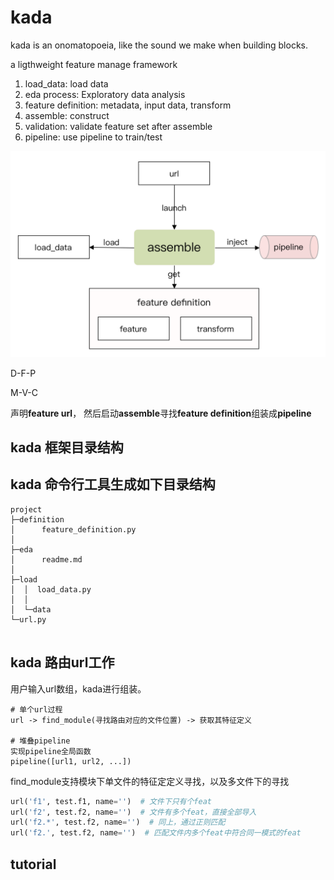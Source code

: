 # kada

kada is an onomatopoeia, like the sound we make when building blocks.

a ligthweight feature manage framework

1. load_data: load data
2. eda process: Exploratory data analysis
3. feature definition: metadata, input data, transform
4. assemble: construct
5. validation: validate feature set after assemble
6. pipeline: use pipeline to train/test 

![](kada.png)


D-F-P

M-V-C


声明**feature url**， 然后启动**assemble**寻找**feature definition**组装成**pipeline**

## kada 框架目录结构


## kada 命令行工具生成如下目录结构

```
project
├─definition
│      feature_definition.py
│
├─eda
│      readme.md
│
├─load
│  │  load_data.py
│  │
│  └─data
└─url.py 
       
```

## kada 路由url工作
用户输入url数组，kada进行组装。


```
# 单个url过程
url -> find_module(寻找路由对应的文件位置) -> 获取其特征定义

# 堆叠pipeline
实现pipeline全局函数
pipeline([url1, url2, ...])
```

find_module支持模块下单文件的特征定定义寻找，以及多文件下的寻找
``` python 
url('f1', test.f1, name='')  # 文件下只有个feat
url('f2', test.f2, name='')  # 文件有多个feat，直接全部导入
url('f2.*', test.f2, name='')  # 同上，通过正则匹配
url('f2.', test.f2, name='')  # 匹配文件内多个feat中符合同一模式的feat
```

## tutorial

